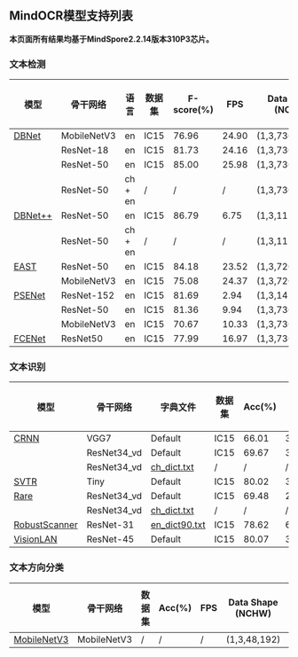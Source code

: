 ## MindOCR模型支持列表

**本页面所有结果均基于MindSpore2.2.14版本310P3芯片。**

### 文本检测

| 模型 | 骨干网络 | 语言 | 数据集 | F-score(%) | FPS | Data Shape (NCHW) | Lite convert config txt | 配置文件 | 下载 |
|---|---|---|---|---|---|---|---|---|---|
| [DBNet](https://github.com/mindspore-lab/mindocr/tree/main/configs/det/dbnet) | MobileNetV3 | en | IC15 | 76.96 | 24.90 | (1,3,736,1280) | [config.txt](https://download-mindspore.osinfra.cn/toolkits/mindocr/dbnet/db_mobilenetv3_icdar15_config.txt) | [yaml](https://github.com/mindspore-lab/mindocr/tree/main/configs/det/dbnet/db_mobilenetv3_icdar15.yaml) | [mindir](https://download-mindspore.osinfra.cn/toolkits/mindocr/dbnet/db_mobilenetv3_icdar15.mindir) |
| | ResNet-18 | en | IC15 | 81.73 | 24.16 | (1,3,736,1280) | [config.txt](https://download-mindspore.osinfra.cn/toolkits/mindocr/dbnet/db_r18_icdar15_config.txt) | [yaml](https://github.com/mindspore-lab/mindocr/tree/main/configs/det/dbnet/db_r18_icdar15.yaml) | [mindir](https://download-mindspore.osinfra.cn/toolkits/mindocr/dbnet/db_r18_icdar15.mindir) |
| | ResNet-50 | en | IC15 | 85.00 | 25.98 | (1,3,736,1280) | [config.txt](https://download-mindspore.osinfra.cn/toolkits/mindocr/dbnet/db_r50_icdar15_config.txt) | [yaml](https://github.com/mindspore-lab/mindocr/tree/main/configs/det/dbnet/db_r50_icdar15.yaml) | [mindir](https://download-mindspore.osinfra.cn/toolkits/mindocr/dbnet/db_r50_icdar15.mindir) |
| | ResNet-50 | ch + en | / | / | / | (1,3,736,1280) | [config.txt](https://download-mindspore.osinfra.cn/toolkits/mindocr/dbnet/db_r50_icdar15-ch_config.txt) | [yaml](https://github.com/mindspore-lab/mindocr/tree/main/configs/det/dbnet/db_r50_icdar15.yaml) | [mindir](https://download-mindspore.osinfra.cn/toolkits/mindocr/dbnet/db_r50_icdar15-ch.mindir) |
| [DBNet++](https://github.com/mindspore-lab/mindocr/tree/main/configs/det/dbnet) | ResNet-50 | en | IC15 | 86.79 | 6.75 | (1,3,1152,2048) | [config.txt](https://download-mindspore.osinfra.cn/toolkits/mindocr/dbnet/dbpp_r50_icdar15_config.txt) | [yaml](https://github.com/mindspore-lab/mindocr/tree/main/configs/det/dbnet/dbpp_r50_icdar15.yaml) | [mindir](https://download-mindspore.osinfra.cn/toolkits/mindocr/dbnet/dbpp_r50_icdar15.mindir) |
| | ResNet-50 | ch + en | / | / | / | (1,3,1152,2048) | [config.txt](https://download-mindspore.osinfra.cn/toolkits/mindocr/dbnet/dbpp_r50_icdar15-ch_config.txt) | [yaml](https://github.com/mindspore-lab/mindocr/tree/main/configs/det/dbnet/dbpp_r50_icdar15.yaml) | [mindir](https://download-mindspore.osinfra.cn/toolkits/mindocr/dbnet/dbpp_r50_icdar15-ch.mindir) |
| [EAST](https://github.com/mindspore-lab/mindocr/tree/main/configs/det/east) | ResNet-50 | en | IC15 | 84.18 | 23.52 | (1,3,720,1280) | [config.txt](https://download-mindspore.osinfra.cn/toolkits/mindocr/east/east_r50_icdar15_config.txt) | [yaml](https://github.com/mindspore-lab/mindocr/tree/main/configs/det/east/east_r50_icdar15.yaml) | [mindir](https://download-mindspore.osinfra.cn/toolkits/mindocr/east/east_r50_icdar15.mindir) |
| | MobileNetV3 | en | IC15 | 75.08 | 24.37 | (1,3,720,1280) | [config.txt](https://download-mindspore.osinfra.cn/toolkits/mindocr/east/east_mobilenetv3_icdar15_config.txt) | [yaml](https://github.com/mindspore-lab/mindocr/blob/main/configs/det/east/east_mobilenetv3_icdar15.yaml) | [mindir](https://download-mindspore.osinfra.cn/toolkits/mindocr/east/east_mobilenetv3_icdar15.mindir) |
| [PSENet](https://github.com/mindspore-lab/mindocr/tree/main/configs/det/psenet) | ResNet-152 | en | IC15 | 81.69 | 2.94 | (1,3,1472,2624) | [config.txt](https://download-mindspore.osinfra.cn/toolkits/mindocr/psenet/pse_r152_icdar15_config.txt) | [yaml](https://github.com/mindspore-lab/mindocr/tree/main/configs/det/psenet/pse_r152_icdar15.yaml) | [mindir](https://download-mindspore.osinfra.cn/toolkits/mindocr/psenet/pse_r152_icdar15.mindir) |
| | ResNet-50 | en | IC15 | 81.36 | 9.94 | (1,3,736,1312) | [config.txt](https://download-mindspore.osinfra.cn/toolkits/mindocr/psenet/pse_r50_icdar15_config.txt) | [yaml](https://github.com/mindspore-lab/mindocr/tree/main/configs/det/psenet/pse_r50_icdar15.yaml) | [mindir](https://download-mindspore.osinfra.cn/toolkits/mindocr/psenet/pse_r50_icdar15.mindir) |
| | MobileNetV3 | en | IC15 | 70.67 | 10.33 | (1,3,736,1312) | [config.txt](https://download-mindspore.osinfra.cn/toolkits/mindocr/psenet/pse_mv3_icdar15_config.txt) | [yaml](https://github.com/mindspore-lab/mindocr/tree/main/configs/det/psenet/pse_mv3_icdar15.yaml) | [mindir](https://download-mindspore.osinfra.cn/toolkits/mindocr/psenet/pse_mv3_icdar15.mindir) |
| [FCENet](https://github.com/mindspore-lab/mindocr/tree/main/configs/det/fcenet) | ResNet50 | en | IC15 | 77.99 | 16.97 | (1,3,736,1280) | [config.txt](https://download-mindspore.osinfra.cn/toolkits/mindocr/fcenet/fce_icdar15_config.txt) | [yaml](https://github.com/mindspore-lab/mindocr/blob/main/configs/det/fcenet/fce_icdar15.yaml) | [mindir](https://download-mindspore.osinfra.cn/toolkits/mindocr/fcenet/fce_icdar15.mindir) |

### 文本识别

| 模型 | 骨干网络 | 字典文件 | 数据集 | Acc(%) | FPS | Data Shape (NCHW) | Lite convert config txt | 配置文件 | 下载 |
|---|---|---|---|---|---|---|---|---|---|
| [CRNN](https://github.com/mindspore-lab/mindocr/tree/main/configs/rec/crnn) | VGG7 | Default | IC15 | 66.01 | 394.30 | (1,3,32,100) | [config.txt](https://download-mindspore.osinfra.cn/toolkits/mindocr/crnn/crnn_vgg7_config.txt) | [yaml](https://github.com/mindspore-lab/mindocr/tree/main/configs/rec/crnn/crnn_vgg7.yaml) | [mindir](https://download-mindspore.osinfra.cn/toolkits/mindocr/crnn/crnn_vgg7.mindir) |
| | ResNet34_vd | Default | IC15 | 69.67 | 339.45 | (1,3,32,100) | [config.txt](https://download-mindspore.osinfra.cn/toolkits/mindocr/crnn/crnn_resnet34_config.txt) | [yaml](https://github.com/mindspore-lab/mindocr/tree/main/configs/rec/crnn/crnn_resnet34.yaml) | [mindir](https://download-mindspore.osinfra.cn/toolkits/mindocr/crnn/crnn_resnet34.mindir) |
| | ResNet34_vd | [ch_dict.txt](https://github.com/mindspore-lab/mindocr/tree/main/mindocr/utils/dict/ch_dict.txt) | / | / | / | (1,3,32,320) | [config.txt](https://download-mindspore.osinfra.cn/toolkits/mindocr/crnn/crnn_resnet34_ch_config.txt) | [yaml](https://github.com/mindspore-lab/mindocr/tree/main/configs/rec/crnn/crnn_resnet34_ch.yaml) | [mindir](https://download-mindspore.osinfra.cn/toolkits/mindocr/crnn/crnn_resnet34_ch.mindir) |
| [SVTR](https://github.com/mindspore-lab/mindocr/tree/main/configs/rec/svtr) | Tiny | Default | IC15 | 80.02 | 314.08 | (1,3,64,256) | [config.txt](https://download-mindspore.osinfra.cn/toolkits/mindocr/svtr/svtr_tiny_config.txt) | [yaml](https://github.com/mindspore-lab/mindocr/blob/main/configs/rec/svtr/svtr_tiny.yaml) | [mindir](https://download-mindspore.osinfra.cn/toolkits/mindocr/svtr/svtr_tiny.mindir) |
| [Rare](https://github.com/mindspore-lab/mindocr/tree/main/configs/rec/rare) | ResNet34_vd | Default | IC15 | 69.48 | 239.66 | (1,3,32,100) | [config.txt](https://download-mindspore.osinfra.cn/toolkits/mindocr/rare/rare_resnet34_config.txt) | [yaml](https://github.com/mindspore-lab/mindocr/blob/main/configs/rec/rare/rare_resnet34.yaml) | [mindir](https://download-mindspore.osinfra.cn/toolkits/mindocr/rare/rare_resnet34.mindir) |
| | ResNet34_vd | [ch_dict.txt](https://github.com/mindspore-lab/mindocr/tree/main/mindocr/utils/dict/ch_dict.txt) | / | / | / | (1,3,32,320) | [config.txt](https://download-mindspore.osinfra.cn/toolkits/mindocr/rare/rare_resnet34_ch_config.txt) | [yaml](https://github.com/mindspore-lab/mindocr/blob/main/configs/rec/rare/rare_resnet34_ch.yaml) | [mindir](https://download-mindspore.osinfra.cn/toolkits/mindocr/rare/rare_resnet34_ch.mindir) |
| [RobustScanner](https://github.com/mindspore-lab/mindocr/tree/main/configs/rec/robustscanner) | ResNet-31 | [en_dict90.txt](https://github.com/mindspore-lab/mindocr/blob/main/mindocr/utils/dict/en_dict90.txt) | IC15 | 78.62 | 63.81 | (1,3,48,160) | [config.txt](https://download-mindspore.osinfra.cn/toolkits/mindocr/robustscanner/robustscanner_resnet31_config.txt) | [yaml](https://github.com/mindspore-lab/mindocr/blob/main/configs/rec/robustscanner/robustscanner_resnet31.yaml) | [mindir](https://download-mindspore.osinfra.cn/toolkits/mindocr/robustscanner/robustscanner_resnet31.mindir) |
| [VisionLAN](https://github.com/mindspore-lab/mindocr/tree/main/configs/rec/visionlan) | ResNet-45 | Default | IC15 | 80.07 | 301.49 | (1,3,64,256) | [config.txt](https://download-mindspore.osinfra.cn/toolkits/mindocr/visionlan/visionlan_resnet45_LA_config.txt) | [yaml(LA)](https://github.com/mindspore-lab/mindocr/blob/main/configs/rec/visionlan/visionlan_resnet45_LA.yaml) | [mindir(LA)](https://download-mindspore.osinfra.cn/toolkits/mindocr/visionlan/visionlan_resnet45_LA.mindir) |


### 文本方向分类
| 模型 | 骨干网络 | 数据集 | Acc(%) | FPS | Data Shape (NCHW) | Lite convert config txt | 配置文件 | 下载 |
|---|---|---|---|---|---|---|---|---|
| [MobileNetV3](https://github.com/mindspore-lab/mindocr/tree/main/configs/cls/mobilenetv3) | MobileNetV3 | / | / | / | (1,3,48,192) | [config.txt](https://download-mindspore.osinfra.cn/toolkits/mindocr/cls/cls_mv3_config.txt) | [yaml](https://github.com/mindspore-lab/mindocr/tree/main/configs/cls/mobilenetv3/cls_mv3.yaml) | [mindir](https://download-mindspore.osinfra.cn/toolkits/mindocr/cls/cls_mv3.mindir) |
